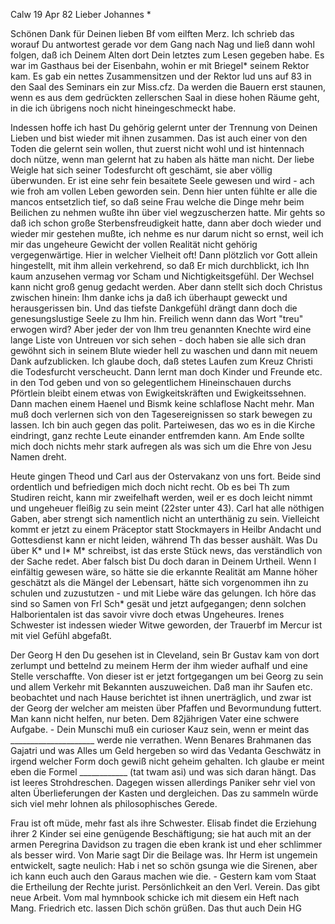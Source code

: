  Calw 19 Apr 82
Lieber Johannes <Frohnmy>*

Schönen Dank für Deinen lieben Bf vom eilften Merz. Ich schrieb das worauf Du antwortest gerade vor dem Gang nach Nag und ließ dann wohl folgen, daß ich Deinem Alten dort Dein letztes zum Lesen gegeben habe. Es war im Gasthaus bei der Eisenbahn, wohin er mit Briegel* seinem Rektor kam. Es gab ein nettes Zusammensitzen und der Rektor lud uns auf 83 in den Saal des Seminars ein zur Miss.cfz. Da werden die Bauern erst staunen, wenn es aus dem gedrückten zellerschen Saal in diese hohen Räume geht, in die ich übrigens noch nicht hineingeschmeckt habe.

Indessen hoffe ich hast Du gehörig gelernt unter der Trennung von Deinen Lieben und bist wieder mit ihnen zusammen. Das ist auch einer von den Toden die gelernt sein wollen, thut zuerst nicht wohl und ist hintennach doch nütze, wenn man gelernt hat zu haben als hätte man nicht. Der liebe Weigle hat sich seiner Todesfurcht oft geschämt, sie aber völlig überwunden. Er ist eine sehr fein besaitete Seele gewesen und wird - ach wie froh am vollen Leben geworden sein. Denn hier unten fühlte er alle die mancos entsetzlich tief, so daß seine Frau welche die Dinge mehr beim Beilichen zu nehmen wußte ihn über viel wegzuscherzen hatte. Mir gehts so daß ich schon große Sterbensfreudigkeit hatte, dann aber doch wieder und wieder mir gestehen mußte, ich nehme es nur darum nicht so ernst, weil ich mir das ungeheure Gewicht der vollen Realität nicht gehörig vergegenwärtige. Hier in welcher Vielheit oft! Dann plötzlich vor Gott allein hingestellt, mit ihm allein verkehrend, so daß Er mich durchblickt, ich Ihn kaum anzusehen vermag vor Scham und Nichtigkeitsgefühl. Der Wechsel kann nicht groß genug gedacht werden. Aber dann stellt sich doch Christus zwischen hinein: Ihm danke ichs ja daß ich überhaupt geweckt und herausgerissen bin. Und das tiefste Dankgefühl drängt dann doch die genesungslustige Seele zu Ihm hin. Freilich wenn dann das Wort "treu" erwogen wird? Aber jeder der von Ihm treu genannten Knechte wird eine lange Liste von Untreuen vor sich sehen - doch haben sie alle sich dran gewöhnt sich in seinem Blute wieder hell zu waschen und dann mit neuem Dank aufzublicken. Ich glaube doch, daß stetes Laufen zum Kreuz Christi die Todesfurcht verscheucht. Dann lernt man doch Kinder und Freunde etc. in den Tod geben und von so gelegentlichem Hineinschauen durchs Pförtlein bleibt einem etwas von Ewigkeitskräften und Ewigkeitssehnen. Dann machen einem Haenel und Bismk keine schlaflose Nacht mehr. Man muß doch verlernen sich von den Tagesereignissen so stark bewegen zu lassen. Ich bin auch gegen das polit. Parteiwesen, das wo es in die Kirche eindringt, ganz rechte Leute einander entfremden kann. Am Ende sollte mich doch nichts mehr stark aufregen als was sich um die Ehre von Jesu Namen dreht.

Heute gingen Theod und Carl aus der Ostervakanz von uns fort. Beide sind ordentlich und befriedigen mich doch nicht recht. Ob es bei Th zum Studiren reicht, kann mir zweifelhaft werden, weil er es doch leicht nimmt und ungeheuer fleißig zu sein meint (22ster unter 43). Carl hat alle nöthigen Gaben, aber strengt sich namentlich nicht an unterthänig zu sein. Vielleicht kommt er jetzt zu einem Präceptor statt Stockmayers in Heilbr Andacht und Gottesdienst kann er nicht leiden, während Th das besser aushält. 
Was Du über K<eppler>* und I<rene>* M<ader>* schreibst, ist das erste Stück news, das verständlich von der Sache redet. Aber falsch bist Du doch daran in Deinem Urtheil. Wenn I einfältig gewesen wäre, so hätte sie die erkannte Realität am Manne höher geschätzt als die Mängel der Lebensart, hätte sich vorgenommen ihn zu schulen und zuzustutzen - und mit Liebe wäre das gelungen. Ich höre das sind so Samen von Frl Sch<olz>* gesät und jetzt aufgegangen; denn solchen Halborientalen ist das savoir vivre doch etwas Ungeheures. Irenes Schwester ist indessen wieder Witwe geworden, der Trauerbf im Mercur ist mit viel Gefühl abgefaßt.

Der Georg H den Du gesehen ist in Cleveland, sein Br Gustav kam von dort zerlumpt und bettelnd zu meinem Herm der ihm wieder aufhalf und eine Stelle verschaffte. Von dieser ist er jetzt fortgegangen um bei Georg zu sein und allem Verkehr mit Bekannten auszuweichen. Daß man ihr Saufen etc. beobachtet und nach Hause berichtet ist ihnen unerträglich, und zwar ist der Georg der welcher am meisten über Pfaffen und Bevormundung futtert. Man kann nicht helfen, nur beten. Dem 82jährigen Vater eine schwere Aufgabe. - Dein Munschi muß ein curioser Kauz sein, wenn er meint das _____________________ werde nie verrathen. Wenn Benares Brahmanen das Gajatri und was Alles um Geld hergeben so wird das Vedanta Geschwätz in irgend welcher Form doch gewiß nicht geheim gehalten. Ich glaube er meint eben die Formel ____________ (tat twam asi) und was sich daran hängt. Das ist leeres Strohdreschen. Dagegen wissen allerdings Paniker sehr viel von alten Überlieferungen der Kasten und dergleichen. Das zu sammeln würde sich viel mehr lohnen als philosophisches Gerede.

Frau ist oft müde, mehr fast als ihre Schwester. Elisab findet die Erziehung ihrer 2 Kinder sei eine genügende Beschäftigung; sie hat auch mit an der armen Peregrina Davidson zu tragen die eben krank ist und eher schlimmer als besser wird. Von Marie sagt Dir die Beilage was. Ihr Herm ist ungemein entwickelt, sagte neulich: Hab i net so schön gsunga wie die Sirenen, aber ich kann euch auch den Garaus machen wie die. - Gestern kam vom Staat die Ertheilung der Rechte jurist. Persönlichkeit an den Verl. Verein. Das gibt neue Arbeit. Vom mal hymnbook schicke ich mit diesem ein Heft nach Mang. Friedrich etc. lassen Dich schön grüßen. Das thut auch  Dein HG
